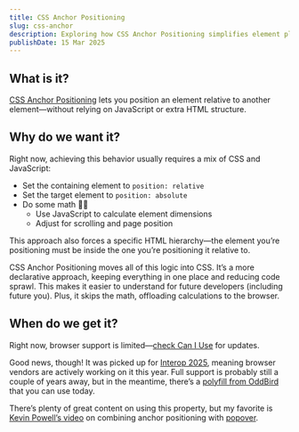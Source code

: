```yaml
---
title: CSS Anchor Positioning
slug: css-anchor
description: Exploring how CSS Anchor Positioning simplifies element placement
publishDate: 15 Mar 2025
---
```


## What is it?

[CSS Anchor Positioning](https://developer.mozilla.org/en-US/docs/Web/CSS/CSS_anchor_positioning) lets you position an element relative to another element—without relying on JavaScript or extra HTML structure.

## Why do we want it?

Right now, achieving this behavior usually requires a mix of CSS and JavaScript:

- Set the containing element to `position: relative`
- Set the target element to `position: absolute`
- Do some math 😵‍💫
  - Use JavaScript to calculate element dimensions
  - Adjust for scrolling and page position

This approach also forces a specific HTML hierarchy—the element you’re positioning must be inside the one you’re positioning it relative to.

CSS Anchor Positioning moves all of this logic into CSS. It’s a more declarative approach, keeping everything in one place and reducing code sprawl. This makes it easier to understand for future developers (including future you). Plus, it skips the math, offloading calculations to the browser.

## When do we get it?

Right now, browser support is limited—[check Can I Use](https://caniuse.com/css-anchor-positioning) for updates.

Good news, though! It was picked up for [Interop 2025](https://github.com/web-platform-tests/interop/blob/main/2025/README.md#css-anchor-positioning), meaning browser vendors are actively working on it this year. Full support is probably still a couple of years away, but in the meantime, there’s a [polyfill from OddBird](https://github.com/oddbird/css-anchor-positioning) that you can use today.

There’s plenty of great content on using this property, but my favorite is [Kevin Powell’s video](https://www.youtube.com/watch?v=DNXEORSk4GU) on combining anchor positioning with [popover](https://developer.mozilla.org/en-US/docs/Web/HTML/Global_attributes/popover).
